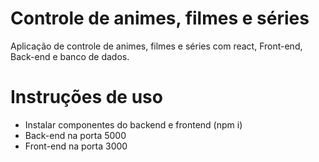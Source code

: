 # Controle de animes, filmes e séries
Aplicação de controle de animes, filmes e séries com react, Front-end, Back-end e banco de dados.

# Instruções de uso

- Instalar componentes do backend e frontend (npm i)
- Back-end na porta 5000
- Front-end na porta 3000
